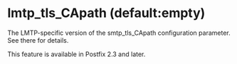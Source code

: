 # lmtp_tls_CApath (default:empty) 

 The LMTP-specific version of the smtp_tls_CApath
configuration parameter.  See there for details. 

 This feature is available in Postfix 2.3 and later. 


